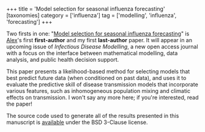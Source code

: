 +++
title = 'Model selection for seasonal influenza forecasting'
[taxonomies]
category = ['influenza']
tag = ['modelling', 'influenza', 'forecasting']
+++

Two firsts in one: "[Model selection for seasonal influenza
forecasting](http://dx.doi.org/10.1016/j.idm.2016.12.004)"
is [Alex](http://prism.edu.au/staff/alex-zarebski/)'s first **first-author**
and my first **last-author** paper.
It will appear in an upcoming issue of *Infectious Disease Modelling*, a new
open access journal with a focus on the interface between mathematical
modelling, data analysis, and public health decision support.

This paper presents a likelihood-based method for selecting models that best
predict future data (when conditioned on past data), and uses it to evaluate
the predictive skill of disease transmission models that incorporate various
features, such as inhomogeneous population mixing and climatic effects on
transmission.
I won't say any more here; if you're interested, read the paper!

The source code used to generate all of the results presented in this
manuscript is [available](http://dx.doi.org/10.4225/49/5851d9ea54c65) under
the BSD 3-Clause license.
